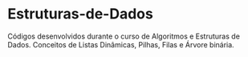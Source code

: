 # Estruturas-de-Dados
Códigos desenvolvidos durante o curso de Algoritmos e Estruturas de Dados.
Conceitos de Listas Dinâmicas, Pilhas, Filas e Árvore binária.
